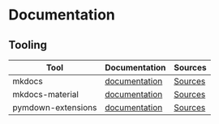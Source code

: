 # Documentation

## Tooling

| Tool               | Documentation                       | Sources                           |
| ------------------ | ----------------------------------- | --------------------------------- |
| mkdocs             | [documentation][mkdocs]             | [Sources][mkdocs-src]             |
| mkdocs-material    | [documentation][mkdocs-material]    | [Sources][mkdocs-material-src]    |
| pymdown-extensions | [documentation][pymdown-extensions] | [Sources][pymdown-extensions-src] |

[mkdocs]: https://www.mkdocs.org "Mkdocs"
[mkdocs-src]: https://github.com/mkdocs/mkdocs "Mkdocs - Sources"
[mkdocs-material]: https://squidfunk.github.io/mkdocs-material/ "Material for MkDocs"
[mkdocs-material-src]: https://github.com/squidfunk/mkdocs-material "Material for MkDocs - Sources"
[pymdown-extensions]: https://facelessuser.github.io/pymdown-extensions "PyMdown Extensions"
[pymdown-extensions-src]: https://github.com/facelessuser/pymdown-extensions "PyMdown Extensions - Sources"
